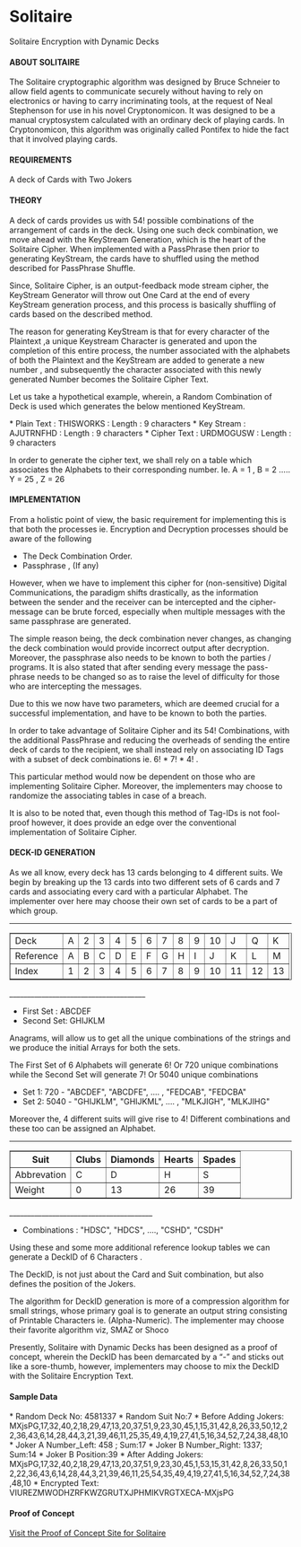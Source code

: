 # Solitaire #
Solitaire Encryption with Dynamic Decks

<h4>ABOUT SOLITAIRE</h4>
<p>The Solitaire cryptographic algorithm was designed by Bruce Schneier to allow field agents to communicate securely without having to rely on electronics or having to carry incriminating tools, at the request of Neal Stephenson for use in his novel Cryptonomicon. It was designed to be a manual cryptosystem calculated with an ordinary deck of playing cards. In Cryptonomicon, this algorithm was originally called Pontifex to hide the fact that it involved playing cards.</p>

<h4>REQUIREMENTS</h4>
<p>A deck of Cards with Two Jokers</p>

<h4>THEORY</h4>
<p>A deck of cards provides us with 54! possible combinations of the arrangement of cards in the deck. Using one such deck combination, we move ahead with the KeyStream Generation, which is the heart of the Solitaire Cipher. When implemented with a PassPhrase then prior to generating KeyStream, the cards have to shuffled using the method described for PassPhrase Shuffle.</p>
<p>Since, Solitaire Cipher, is an output-feedback mode stream cipher, the KeyStream Generator will throw out One Card at the end of every KeyStream generation process, and this process is basically shuffling of cards based on the described method.</p>
<p>The reason for generating KeyStream is that for every character of the Plaintext ,a unique Keystream Character is generated and upon the completion of this entire process, the number associated with the alphabets of both the Plaintext and the KeyStream are added to generate a new number , and subsequently the character associated with this newly generated Number becomes the Solitaire Cipher Text.</p>
<p>Let us take a hypothetical example, wherein, a Random Combination of Deck is used which generates the below mentioned KeyStream.</p>
* Plain Text 	: THISWORKS	: Length : 9 characters
* Key Stream	: AJUTRNFHD	: Length : 9 characters
* Cipher Text	: URDMOGUSW	: Length : 9 characters
<p>In order to generate the cipher text, we shall rely on a table which associates the Alphabets to their corresponding number. Ie. A = 1 , B = 2 ….. Y = 25 , Z = 26</p>

<h4>IMPLEMENTATION</h4>
From a holistic point of view, the basic requirement for implementing this is that both the processes ie. Encryption and Decryption processes should be aware of the following 

* The Deck Combination Order.
* Passphrase , (If any)

However, when we have to implement this cipher for (non-sensitive) Digital Communications, the paradigm shifts drastically, as the information between the sender and the receiver can be intercepted and the cipher-message can be brute forced, especially when multiple messages with the same passphrase are generated.

The simple reason being, the deck combination never changes, as changing the deck combination would provide incorrect output after decryption. Moreover, the passphrase also needs to be known to both the parties / programs. It is also stated that after sending every message the pass-phrase needs to be changed so as to raise the level of difficulty for those who are intercepting the messages.

Due to this we now have two parameters, which are deemed crucial for a successful implementation, and have to be known to both the parties. 

In order to take advantage of Solitaire Cipher and its 54! Combinations, with the additional PassPhrase and reducing the overheads of sending the entire deck of cards to the recipient, we shall instead rely on associating ID Tags with a subset of deck combinations ie. 6! * 7! * 4! . 

This particular method would now be dependent on those who are implementing Solitaire Cipher. Moreover, the implementers may choose to randomize the associating tables in case of a breach.

It is also to be noted that, even though this method of Tag-IDs is not fool-proof however, it does provide an edge over the conventional implementation of Solitaire Cipher. 

<h4>DECK-ID GENERATION</h4>
As we all know, every deck has 13 cards belonging to 4 different suits. We begin by breaking up the 13 cards into two different sets of 6 cards and 7 cards and associating every card with a particular Alphabet. The implementer over here may choose their own set of cards to be a part of which group. 

______________________________________
<table class="tftable" border="1">
    <tr>
        <td>Deck</td>
        <td>A</td>
        <td>2</td>
        <td>3</td>
        <td>4</td>
        <td>5</td>
        <td>6</td>
        <td>7</td>
        <td>8</td>
        <td>9</td>
        <td>10</td>
        <td>J</td>
        <td>Q</td>
        <td>K</td>
    </tr>
    <tr>
        <td>Reference</td>
        <td>A</td>
        <td>B</td>
        <td>C</td>
        <td>D</td>
        <td>E</td>
        <td>F</td>
        <td>G</td>
        <td>H</td>
        <td>I</td>
        <td>J</td>
        <td>K</td>
        <td>L</td>
        <td>M</td>
    </tr>
    <tr>
        <td>Index</td>
        <td>1</td>
        <td>2</td>
        <td>3</td>
        <td>4</td>
        <td>5</td>
        <td>6</td>
        <td>7</td>
        <td>8</td>
        <td>9</td>
        <td>10</td>
        <td>11</td>
        <td>12</td>
        <td>13</td>
    </tr>
</table>
______________________________________

* First Set : ABCDEF
* Second Set: GHIJKLM

Anagrams, will allow us to get all the unique combinations of the strings and we produce the initial Arrays for both the sets.

The First Set of 6 Alphabets will generate 6! Or 720 unique combinations while the Second Set will generate 7! Or 5040 unique combinations

* Set 1: 720 - "ABCDEF", "ABCDFE", .... , "FEDCAB", "FEDCBA"
* Set 2: 5040 - "GHIJKLM", "GHIJKML",  …. , "MLKJIGH", "MLKJIHG"

Moreover the, 4 different suits will give rise to 4! Different combinations and these too can be assigned an Alphabet. 

________________________________________
<table class="tftable" border="1">
<tr><th>Suit</th><th>Clubs</th><th>Diamonds</th><th>Hearts</th><th>Spades</th></tr>
<tr><td>Abbrevation</td><td>C</td><td>D</td><td>H</td><td>S</td></tr>
<tr><td>Weight</td><td>0</td><td>13</td><td>26</td><td>39</td></tr>
</table>
________________________________________

* Combinations : "HDSC", "HDCS", …., "CSHD", "CSDH"

Using these and some more additional reference lookup tables we can generate a DeckID of 6 Characters .

The DeckID, is not just about the Card and Suit combination, but also defines the position of the Jokers. 

The algorithm for DeckID generation is more of a compression algorithm for small strings, whose primary goal is to generate an output string consisting of Printable Characters ie. (Alpha-Numeric). The implementer may choose their favorite algorithm viz, SMAZ or Shoco 

Presently, Solitaire with Dynamic Decks has been designed as a proof of concept, wherein the DeckID has been demarcated by a “-” and sticks out like a sore-thumb, however, implementers may choose to mix the DeckID with the Solitaire Encryption Text.

<h4>Sample Data</h4>
* Random Deck No: 4581337
* Random Suit No:7
* Before Adding Jokers: MXjsPG,17,32,40,2,18,29,47,13,20,37,51,9,23,30,45,1,15,31,42,8,26,33,50,12,22,36,43,6,14,28,44,3,21,39,46,11,25,35,49,4,19,27,41,5,16,34,52,7,24,38,48,10
* Joker A Number_Left: 458 ; Sum:17
* Joker B Number_Right: 1337; Sum:14
* Joker B Position:39
* After Adding Jokers: MXjsPG,17,32,40,2,18,29,47,13,20,37,51,9,23,30,45,1,53,15,31,42,8,26,33,50,12,22,36,43,6,14,28,44,3,21,39,46,11,25,54,35,49,4,19,27,41,5,16,34,52,7,24,38,48,10
* Encrypted Text: VIUREZMWODHZRFKWZGRUTXJPHMIKVRGTXECA-MXjsPG

<h4>Proof of Concept</h4>
 <a href="http://j.mp/SolitaireEnc" target="_blank">Visit the Proof of Concept Site for Solitaire</a> 
